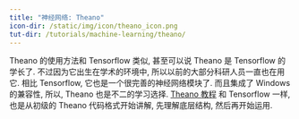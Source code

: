 ```yaml
---
title: "神经网络: Theano"
icon-dir: /static/img/icon/theano_icon.png
tut-dir: /tutorials/machine-learning/theano/
---
```

Theano 的使用方法和 Tensorflow 类似, 甚至可以说 Theano 是 Tensorflow 的学长了.
不过因为它出生在学术的环境中, 所以以前的大部分科研人员一直也在用它. 相比 Tensorflow,
它也是一个很完善的神经网络模块了. 而且集成了 Windows 的兼容性,
所以, Theano 也是不二的学习选择.
<a href="{{page.tut-dir}}">Theano 教程</a>
和 Tensorflow 一样, 也是从初级的 Theano 代码格式开始讲解, 先理解底层结构,
然后再开始运用.